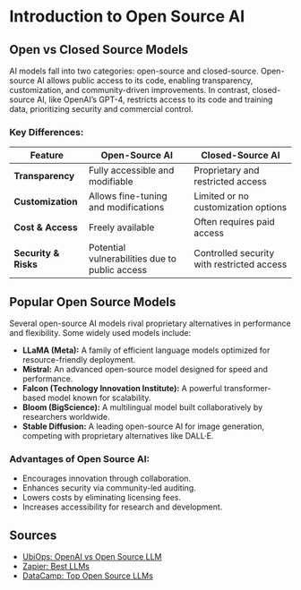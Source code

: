 # Introduction to Open Source AI

## Open vs Closed Source Models

AI models fall into two categories: open-source and closed-source. Open-source AI allows public access to its code, enabling transparency, customization, and community-driven improvements. In contrast, closed-source AI, like OpenAI’s GPT-4, restricts access to its code and training data, prioritizing security and commercial control.

### Key Differences:

| Feature              | Open-Source AI                                 | Closed-Source AI                           |
| -------------------- | ---------------------------------------------- | ------------------------------------------ |
| **Transparency**     | Fully accessible and modifiable                | Proprietary and restricted access          |
| **Customization**    | Allows fine-tuning and modifications           | Limited or no customization options        |
| **Cost & Access**    | Freely available                               | Often requires paid access                 |
| **Security & Risks** | Potential vulnerabilities due to public access | Controlled security with restricted access |

## Popular Open Source Models

Several open-source AI models rival proprietary alternatives in performance and flexibility. Some widely used models include:

- **LLaMA (Meta):** A family of efficient language models optimized for resource-friendly deployment.
- **Mistral:** An advanced open-source model designed for speed and performance.
- **Falcon (Technology Innovation Institute):** A powerful transformer-based model known for scalability.
- **Bloom (BigScience):** A multilingual model built collaboratively by researchers worldwide.
- **Stable Diffusion:** A leading open-source AI for image generation, competing with proprietary alternatives like DALL·E.

### Advantages of Open Source AI:

- Encourages innovation through collaboration.
- Enhances security via community-led auditing.
- Lowers costs by eliminating licensing fees.
- Increases accessibility for research and development.

## Sources

- [UbiOps: OpenAI vs Open Source LLM](https://ubiops.com/openai-vs-open-source-llm/)
- [Zapier: Best LLMs](https://zapier.com/blog/best-llm/)
- [DataCamp: Top Open Source LLMs](https://www.datacamp.com/blog/top-open-source-llms)
